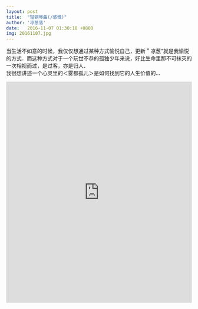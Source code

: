 ```yaml
---
layout: post
title:  "轻钢琴曲(/感慨)"
author: '凉葱落'
date:   2016-11-07 01:30:18 +0800
img: 20161107.jpg
---
```

当生活不如意的时候，我仅仅想通过某种方式愉悦自己，更新＂凉葱"就是我愉悦的方式．而这种方式对于一个玩世不恭的孤独少年来说，好比生命里那不可抹灭的一次相视而过，是过客，亦是归人．<br>
我很想讲述一个心灵里的＜雾都孤儿＞是如何找到它的人生价值的...
<iframe frameborder="0" src="http://music.163.com/outchain/player?type=0&id=308734126&auto=1&height=430" allowfullscreen style="width:100%;height:600px"></iframe>


